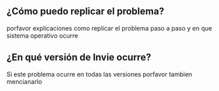 ## ¿Cómo puedo replicar el problema?
porfavor explicaciones como replicar el problema paso a paso y en que sistema operativo ocurre
## ¿En qué versión de Invie ocurre?
Si este problema ocurre en todas las versiones porfavor tambien mencianarlo
